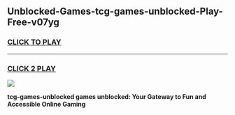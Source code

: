 
## Unblocked-Games-tcg-games-unblocked-Play-Free-v07yg
<h3>
<a href="https://premium76.site?title=tcg-games-unblocked&ref=10A">CLICK TO PLAY</a></h3>
<hr>

<h3>
<a href="https://premium76.site?title=tcg-games-unblocked&ref=10A">CLICK 2 PLAY</a>
  
</h3>

<a href="https://premium76.site?title=tcg-games-unblocked&ref=10A"><img src="https://clearcache.store/games.png"></a>


**tcg-games-unblocked games unblocked: Your Gateway to Fun and Accessible Online Gaming**

